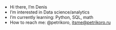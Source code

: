 - Hi there, I’m Denis
- I’m interested in Data science/analytics
- I’m currently learning: Python, SQL, math
- How to reach me: @petrikoro, itsme@petrikoro.ru
